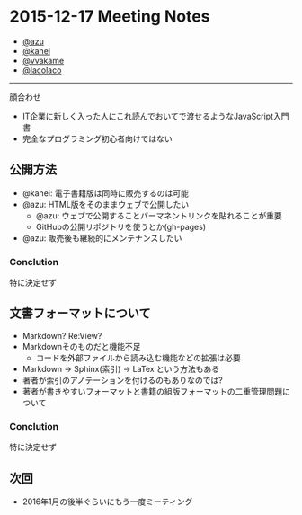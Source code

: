 # 2015-12-17 Meeting Notes

- [@azu](https://github.com/azu)
- [@kahei](https://github.com/kahei)
- [@vvakame](https://github.com/vvakame)
- [@lacolaco](https://github.com/lacolaco)

-----

顔合わせ

- IT企業に新しく入った人にこれ読んでおいてで渡せるようなJavaScript入門書
- 完全なプログラミング初心者向けではない

## 公開方法

- @kahei: 電子書籍版は同時に販売するのは可能
- @azu: HTML版をそのままウェブで公開したい
    - @azu: ウェブで公開することパーマネントリンクを貼れることが重要
    - GitHubの公開リポジトリを使うとか(gh-pages)
- @azu: 販売後も継続的にメンテナンスしたい


### Conclution

特に決定せず

## 文書フォーマットについて

- Markdown? Re:View?
- Markdownそのものだと機能不足
    - コードを外部ファイルから読み込む機能などの拡張は必要
- Markdown -> Sphinx(索引) -> LaTex という方法もある
- 著者が索引のアノテーションを付けるのもありなのでは?
- 著者が書きやすいフォーマットと書籍の組版フォーマットの二重管理問題について


### Conclution

特に決定せず


## 次回

- 2016年1月の後半ぐらいにもう一度ミーティング
